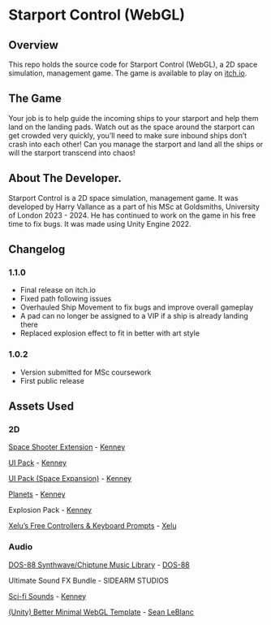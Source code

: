 # Starport Control (WebGL)
## Overview
This repo holds the source code for Starport Control (WebGL), a 2D space simulation, management game.
The game is available to play on [itch.io](https://coderxplorer.itch.io/starport-control).
## The Game
Your job is to help guide the incoming ships to your starport and help them land on the landing pads. Watch out as the space around the starport can get crowded very quickly, you’ll need to make sure inbound ships don’t crash into each other! Can you manage the starport and land all the ships or will the starport transcend into chaos! 
## About The Developer.
Starport Control is a 2D space simulation, management game. It was developed by Harry Vallance as a part of his MSc at Goldsmiths, University of London 2023 - 2024. He has continued to work on the game in his free time to fix bugs. It was made using Unity Engine 2022.
## Changelog
### 1.1.0
- Final release on itch.io
- Fixed path following issues
- Overhauled Ship Movement to fix bugs and improve overall gameplay
- A pad can no longer be assigned to a VIP if a ship is already landing there
- Replaced explosion effect to fit in better with art style

### 1.0.2
- Version submitted for MSc coursework
- First public release

## Assets Used
### 2D
[Space Shooter Extension](https://www.kenney.nl/assets/space-shooter-extension) - [Kenney](https://www.kenney.nl/)

[UI Pack](https://www.kenney.nl/assets/ui-pack) - [Kenney](https://www.kenney.nl/)

[UI Pack (Space Expansion)](https://www.kenney.nl/assets/ui-pack-space-expansion) - [Kenney](https://www.kenney.nl/)

[Planets](https://www.kenney.nl/assets/planets) - [Kenney](https://www.kenney.nl/)

Explosion  Pack - [Kenney](https://www.kenney.nl/)

[Xelu’s Free Controllers & Keyboard Prompts](https://thoseawesomeguys.com/prompts/) - [Xelu](https://thoseawesomeguys.com/author/xelu/)

### Audio

[DOS-88 Synthwave/Chiptune Music Library](https://dos88.itch.io/dos-88-synthwave-music-library2) - [DOS-88](https://dos88.itch.io/)

Ultimate Sound FX Bundle - SIDEARM STUDIOS

[Sci-fi Sounds](https://www.kenney.nl/assets/sci-fi-sounds) - [Kenney](https://www.kenney.nl/)

[(Unity) Better Minimal WebGL Template](https://seansleblanc.itch.io/better-minimal-webgl-template) - [Sean LeBlanc](https://seansleblanc.itch.io/)
